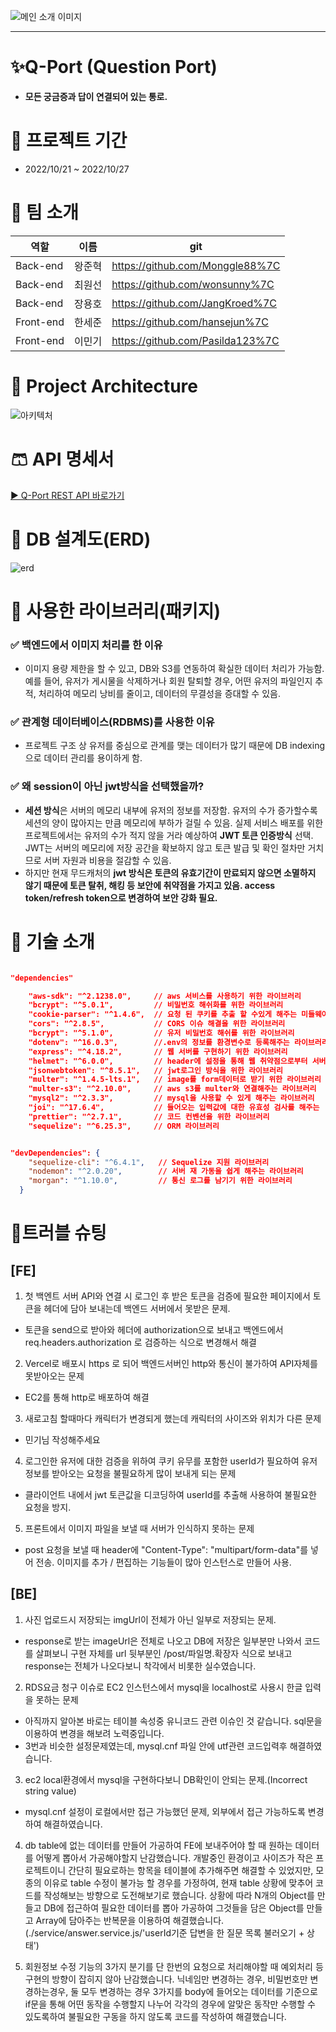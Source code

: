 ![메인 소개 이미지](https://qportminiprojectmini.s3.ap-northeast-2.amazonaws.com/post/1666864365169.jpeg)

---

# ✨Q-Port (Question Port)

-   **모든 궁금증과 답이 연결되어 있는 통로.**

# 📆 프로젝트 기간

-   2022/10/21 ~ 2022/10/27

# 👒 팀 소개

| 역할      | 이름   | git                              |
| --------- | ------ | -------------------------------- |
| Back-end  | 왕준혁 | https://github.com/Monggle88%7C  |
| Back-end  | 최원선 | https://github.com/wonsunny%7C   |
| Back-end  | 장용호 | https://github.com/JangKroed%7C  |
| Front-end | 한세준 | https://github.com/hansejun%7C   |
| Front-end | 이민기 | https://github.com/Pasilda123%7C |

# 👔 Project Architecture

![아키텍처](https://qportminiprojectmini.s3.ap-northeast-2.amazonaws.com/post/1666853140031.png)

# 🩳 API 명세서

[▶ Q-Port REST API 바로가기](https://www.notion.so/88eac097402442b4a0e7d54d5fc60c77?v=ce5ebdb9fb1a44dcb1842f8022d5bfd7)

# 🧦 DB 설계도(ERD)

![erd](https://loving-skipjack-9c0.notion.site/image/https%3A%2F%2Fs3-us-west-2.amazonaws.com%2Fsecure.notion-static.com%2F051be559-1e1e-4222-af09-68e6a7b905ff%2FUntitled.png?table=block&id=4f64cb2c-d6ac-4821-918f-d1977950fd77&spaceId=61fa9adc-5e93-4139-a4fb-cf6cc75e22e4&width=2000&userId=&cache=v2)

# 👟 사용한 라이브러리(패키지)

### ✅ 백엔드에서 이미지 처리를 한 이유

-   이미지 용량 제한을 할 수 있고, DB와 S3를 연동하여 확실한 데이터 처리가 가능함. 예를 들어, 유저가 게시물을 삭제하거나 회원 탈퇴할 경우, 어떤 유저의 파일인지 추적, 처리하여 메모리 낭비를 줄이고, 데이터의 무결성을 증대할 수 있음.

### ✅ 관계형 데이터베이스(RDBMS)를 사용한 이유

-   프로젝트 구조 상 유저를 중심으로 관계를 맺는 데이터가 많기 때문에 DB indexing으로 데이터 관리를 용이하게 함.

### ✅ 왜 session이 아닌 jwt방식을 선택했을까?

-   **세션 방식**은 서버의 메모리 내부에 유저의 정보를 저장함. 유저의 수가 증가할수록 세션의 양이 많아지는 만큼 메모리에 부하가 걸릴 수 있음. 실제 서비스 배포를 위한 프로젝트에서는 유저의 수가 적지 않을 거라 예상하여 **JWT 토큰 인증방식** 선택. JWT는 서버의 메모리에 저장 공간을 확보하지 않고 토큰 발급 및 확인 절차만 거치므로 서버 자원과 비용을 절감할 수 있음.
-   하지만 현재 무드캐처의 **jwt 방식은 토큰의 유효기간이 만료되지 않으면 소멸하지 않기 때문에 토큰 탈취, 해킹 등 보안에 취약점을 가지고 있음. access token/refresh token으로 변경하여 보안 강화 필요.**

# 💍 기술 소개

```json

"dependencies"

    "aws-sdk": "^2.1238.0",     // aws 서비스를 사용하기 위한 라이브러리
    "bcrypt": "^5.0.1",         // 비밀번호 해쉬화를 위한 라이브러리
    "cookie-parser": "^1.4.6",  // 요청 된 쿠키를 추출 할 수있게 해주는 미들웨어
    "cors": "^2.8.5",           // CORS 이슈 해결을 위한 라이브러리
    "bcrypt": "^5.1.0",         // 유저 비밀번호 해쉬를 위한 라이브러리
    "dotenv": "^16.0.3",        //.env의 정보를 환경변수로 등록해주는 라이브러리
    "express": "^4.18.2",       // 웹 서버를 구현하기 위한 라이브러리
    "helmet": "^6.0.0",         // header에 설정을 통해 웹 취약점으로부터 서버 보호
    "jsonwebtoken": "^8.5.1",   // jwt로그인 방식을 위한 라이브러리
    "multer": "^1.4.5-lts.1",   // image를 form데이터로 받기 위한 라이브러리
    "multer-s3": "^2.10.0",     // aws s3를 multer와 연결해주는 라이브러리
    "mysql2": "^2.3.3",         // mysql을 사용할 수 있게 해주는 라이브러리
    "joi": "^17.6.4",           // 들어오는 입력값에 대한 유효성 검사를 해주는
    "prettier": "^2.7.1",       // 코드 컨벤션을 위한 라이브러리
    "sequelize": "^6.25.3",     // ORM 라이브러리


"devDependencies": {
    "sequelize-cli": "^6.4.1",   // Sequelize 지원 라이브러리
    "nodemon": "^2.0.20",        // 서버 재 가동을 쉽게 해주는 라이브러리
    "morgan": "^1.10.0",         // 통신 로그를 남기기 위한 라이브러리
  }

```

# 💎트러블 슈팅

## [FE]

1. 첫 백엔트 서버 API와 연결 시 로그인 후 받은 토큰을 검증에 필요한 페이지에서 토큰을 헤더에 담아 보내는데 백엔드 서버에서 못받은 문제.

-   토큰을 send으로 받아와 헤더에 authorization으로 보내고 백엔드에서 req.headers.authorization 로 검증하는 식으로 변경해서 해결

2. Vercel로 배포시 https 로 되어 백엔드서버인 http와 통신이 불가하여 API자체를 못받아오는 문제

-   EC2를 통해 http로 배포하여 해결

3. 새로고침 할때마다 캐릭터가 변경되게 했는데 캐릭터의 사이즈와 위치가 다른 문제

-   민기님 작성해주세요

4. 로그인한 유저에 대한 검증을 위하여 쿠키 유무를 포함한 userId가 필요하여 유저 정보를 받아오는 요청을 불필요하게 많이 보내게 되는 문제

-   클라이언트 내에서 jwt 토큰값을 디코딩하여 userId를 추출해 사용하여 불필요한 요청을 방지.

5. 프론트에서 이미지 파일을 보낼 때 서버가 인식하지 못하는 문제

-   post 요청을 보낼 때 header에 "Content-Type": "multipart/form-data"를 넣어 전송. 이미지를 추가 / 편집하는 기능들이 많아 인스턴스로 만들어 사용.

## [BE]

1. 사진 업로드시 저장되는 imgUrl이 전체가 아닌 일부로 저장되는 문제.

-   response로 받는 imageUrl은 전체로 나오고 DB에 저장은 일부분만 나와서 코드를 살펴보니 구현 자체를
    url 뒷부분인 /post/파일명.확장자 식으로 보내고 response는 전체가 나오다보니 착각에서 비롯한 실수였습니다.

2. RDS요금 청구 이슈로 EC2 인스턴스에서 mysql을 localhost로 사용시 한글 입력을 못하는 문제

-   아직까지 알아본 바로는 테이블 속성중 유니코드 관련 이슈인 것 같습니다. sql문을 이용하여 변경을 해보려 노력중입니다.
-   3번과 비슷한 설정문제였는데, mysql.cnf 파일 안에 utf관련 코드입력후 해결하였습니다.

3. ec2 local환경에서 mysql을 구현하다보니 DB확인이 안되는 문제.(Incorrect string value)

-   mysql.cnf 설정이 로컬에서만 접근 가능했던 문제, 외부에서 접근 가능하도록 변경하여 해결하였습니다.

4. db table에 없는 데이터를 만들어 가공하여 FE에 보내주어야 할 때 원하는 데이터를 어떻게 뽑아서 가공해야할지 난감했습니다.
   개발중인 환경이고 사이즈가 작은 프로젝트이니 간단히 필요로하는 항목을 테이블에 추가해주면 해결할 수 있었지만, 모종의 이유로 table 수정이 불가능 할 경우를 가정하여,
   현재 table 상황에 맞추어 코드를 작성해보는 방향으로 도전해보기로 했습니다.
   상황에 따라 N개의 Object를 만들고 DB에 접근하여 필요한 데이터를 뽑아 가공하여 그것들을 담은 Object를 만들고 Array에 담아주는 반복문을 이용하여 해결했습니다.
   (./service/answer.service.js/'userId기준 답변을 한 질문 목록 불러오기 + 상태')

5. 회원정보 수정 기능의 3가지 분기를 단 한번의 요청으로 처리해야할 때 예외처리 등 구현의 방향이 잡히지 않아 난감했습니다.
   닉네임만 변경하는 경우, 비밀번호만 변경하는경우, 둘 모두 변경하는 경우 3가지를 body에 들어오는 데이터를 기준으로 if문을 통해 어떤 동작을 수행할지 나누어
   각각의 경우에 알맞은 동작만 수행할 수 있도록하여 불필요한 구동을 하지 않도록 코드를 작성하여 해결했습니다.
